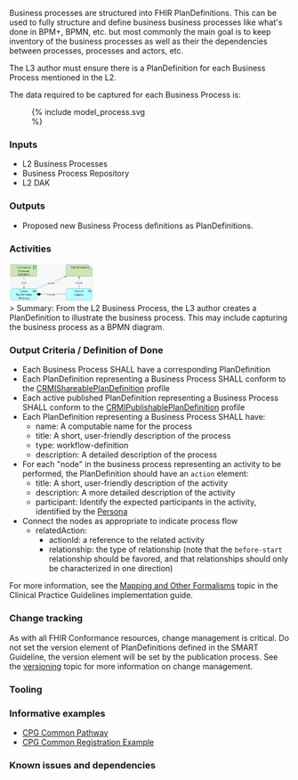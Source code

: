 Business processes are structured into FHIR PlanDefinitions. This can be used to fully structure and define business business processes like what's done in BPM+, BPMN, etc. but most commonly the main goal is to keep inventory of the business processes as well as their the dependencies between processes, processes and actors, etc.

The L3 author must ensure there is a PlanDefinition for each Business Process mentioned in the L2. 

The data required to be captured for each Business Process is:
<figure style = "width:15em">
  {% include model_process.svg %}
</figure>


### **Inputs** 

* L2 Business Processes
* Business Process Repository
* L2 DAK

### **Outputs**

* Proposed new Business Process definitions as PlanDefinitions.

### **Activities**
<img src="./l3_process_process.png" style="width:30%"/>
<br clear="all"/>
> Summary: From the L2 Business Process, the L3 author creates a PlanDefinition to illustrate the business process. This may include capturing the business process as a BPMN diagram.  


### **Output Criteria / Definition of Done**
* Each Business Process SHALL have a corresponding PlanDefinition
* Each PlanDefinition representing a Business Process SHALL conform to the [CRMIShareablePlanDefinition](http://hl7.org/fhir/uv/crmi/StructureDefinition-crmi-shareableplandefinition.html) profile
* Each active published PlanDefinition representing a Business Process SHALL conform to the [CRMIPublishablePlanDefinition](http://hl7.org/fhir/uv/crmi/StructureDefinition-crmi-publishableplandefinition.html) profile
* Each PlanDefinition representing a Business Process SHALL have:
  * name: A computable name for the process
  * title: A short, user-friendly description of the process
  * type: workflow-definition
  * description: A detailed description of the process
* For each "node" in the business process representing an activity to be performed, the PlanDefinition should have an `action` element:
  * title: A short, user-friendly description of the activity
  * description: A more detailed description of the activity
  * participant: Identify the expected participants in the activity, identified by the [Persona](l3_personas.html)
* Connect the nodes as appropriate to indicate process flow
  * relatedAction:
    * actionId: a reference to the related activity
    * relationship: the type of relationship (note that the `before-start` relationship should be favored, and that relationships should only be characterized in one direction)

For more information, see the [Mapping and Other Formalisms](https://hl7.org/fhir/uv/cpg/documentation-methodology.html#bpmn-and-fhir) topic in the Clinical Practice Guidelines implementation guide.

### **Change tracking**

As with all FHIR Conformance resources, change management is critical. Do not set the version element of PlanDefinitions defined in the SMART Guideline, the version element will be set by the publication process. See the [versioning](versioning.html) topic for more information on change management.

### **Tooling**


### **Informative examples**

* [CPG Common Pathway](https://hl7.org/fhir/uv/cpg/2024Jan/PlanDefinition-cpg-common-pathway.html)
* [CPG Common Registration Example](https://hl7.org/fhir/uv/cpg/2024Jan/PlanDefinition-cpg-common-registration.html)


### **Known issues and dependencies**


